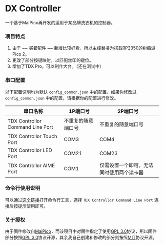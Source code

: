 # DX Controller

一个基于MaiPico再开发的适用于某品牌洗衣机的控制器。

### 项目特点

1. 由于 ~~ 买错配件 ~~ 新版比较好看，所以主控替换为搭载RP2350的树莓派Pico 2。
1. 更改了部分按键映射，以匹配丝印的键位。
1. 增加了TDX Pro，可以制作大台。（还在测试中）

### 串口配置

以下配置说明均为默认 `config_common.json` 中的配置，如果你修改过 `config_common.json` 中的配置，请根据你的配置进行修改。

| 串口名称 | 1P端口号 | 2P端口号 |
| ------- | -------- | -------- |
| TDX Controllor Command Line Port | 不重复的随意端口号 | 不重复的随意端口号 |
| TDX Controllor Touch Port | COM3 | COM4 |
| TDX Controllor LED Port | COM21 | COM23 |
| TDX Controllor AIME Port | COM1 | 仅需设置一个即可，无法同时使用两个读卡器 |

### 命令行使用说明

可以通过[这个链接](https://googlechromelabs.github.io/serial-terminal/)打开命令行工具，选择 `TDX Controllor Command Line Port` 连接后按提示使用即可。

### 关于授权

由于固件修改自[MaiPico](https://github.com/whowechina/mai_pico)，而该项目中对固件指定了使用[GPL 3.0](/firmware/LICENSE)协议，所以固件部分按照[GPL 3.0](/firmware/LICENSE)协议开源，其余我自己创建和修改的部分则按照[MIT](/LICENSE)协议开源。
